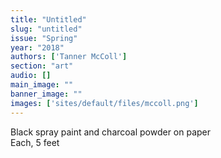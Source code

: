 ```yaml
---
title: "Untitled"
slug: "untitled"
issue: "Spring"
year: "2018"
authors: ['Tanner McColl']
section: "art"
audio: []
main_image: ""
banner_image: ""
images: ['sites/default/files/mccoll.png']
---
```

Black spray paint and charcoal powder on paper  
Each, 5 feet

